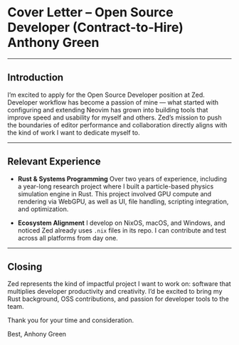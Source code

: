 # Cover Letter – Open Source Developer (Contract-to-Hire)  Anthony Green  

---

## Introduction  

I’m excited to apply for the Open Source Developer position at Zed.  Developer
workflow has become a passion of mine — what started with configuring and
extending Neovim has grown into building tools that improve speed and usability
for myself and others. Zed’s mission to push the boundaries of editor
performance and collaboration directly aligns with the kind of work I want to
dedicate myself to.  

---

## Relevant Experience  

- **Rust & Systems Programming**  Over two years of experience, including a
year-long research project where I built a particle-based physics simulation
engine in Rust. This project involved GPU compute and rendering via WebGPU, as
well as UI, file handling, scripting integration, and optimization.  

- **Ecosystem Alignment**  I develop on NixOS, macOS, and Windows, and noticed
Zed already uses `.nix` files in its repo. I can contribute and test across all
platforms from day one.  

---

## Closing  

Zed represents the kind of impactful project I want to work on: software that
multiplies developer productivity and creativity. I’d be excited to bring my
Rust background, OSS contributions, and passion for developer tools to the
team.  

Thank you for your time and consideration.  

Best,  Anhony Green  
